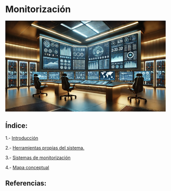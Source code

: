 # Monitorización
![monitorizacion.png](/img/monitorizacion.png)

## Índice:

1.- [Introducción](/md/introduccion.md)

2.- [Herramientas propias del sistema.](/md/herramientas.md)

3.- [Sistemas de monitorización](/md/sistemas.md)

4.- [Mapa conceptual](/md/mapa.md)

## Referencias:

